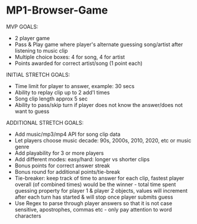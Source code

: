 # MP1-Browser-Game

MVP GOALS: 

* 2 player game
* Pass & Play game where player's alternate guessing song/artist after listening to music clip
* Multiple choice boxes: 4 for song, 4 for artist
* Points awarded for correct artist/song (1 point each)

INITIAL STRETCH GOALS: 

* Time limit for player to answer, example: 30 secs
* Ability to replay clip up to 2 add'l times
* Song clip length approx 5 sec
* Ability to pass/skip turn if player does not know the answer/does not want to guess

ADDITIONAL STRETCH GOALS:

* Add music/mp3/mp4 API for song clip data
* Let players choose music decade: 90s, 2000s, 2010, 2020, etc or music genre
* Add playability for 3 or more players
* Add different modes: easy/hard: longer vs shorter clips
* Bonus points for correct answer streak
* Bonus round for additional points/tie-break
* Tie-breaker: keep track of time to answer for each clip, fastest player overall (of combined times) would be the winner - total time spent guessing property for player 1 & player 2 objects, values will increment after each turn has started & will stop once player submits guess
* Use Regex to parse through player answers so that it is not case sensitive, apostrophes, commas etc - only pay attention to word characters